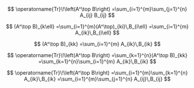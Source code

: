 $$
\operatorname{Tr}\!\left(A^\top B\right)
=\sum_{i=1}^{m}\sum_{j=1}^{n} A_{ij} B_{ij}
$$

$$
(A^\top B)_{k\ell}
=\sum_{i=1}^{m}(A^\top)_{ki}\,B_{i\ell}
=\sum_{i=1}^{m} A_{ik}\,B_{i\ell}
$$

$$
(A^\top B)_{kk}
=\sum_{i=1}^{m} A_{ik}\,B_{ik}
$$

$$
\operatorname{Tr}\!\left(A^\top B\right)
=\sum_{k=1}^{n}(A^\top B)_{kk}
=\sum_{k=1}^{n}\sum_{i=1}^{m} A_{ik}\,B_{ik}
$$

$$
\operatorname{Tr}\!\left(A^\top B\right)
=\sum_{i=1}^{m}\sum_{k=1}^{n} A_{ik}\,B_{ik}
=\sum_{i=1}^{m}\sum_{j=1}^{n} A_{ij}\,B_{ij}
$$
